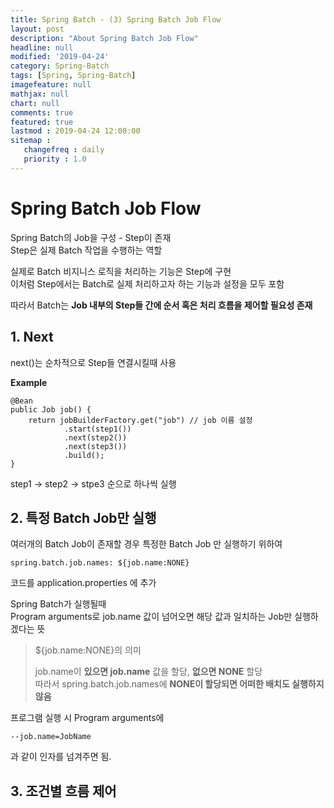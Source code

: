 ```yaml
---
title: Spring Batch - (3) Spring Batch Job Flow
layout: post
description: "About Spring Batch Job Flow"
headline: null
modified: '2019-04-24'
category: Spring-Batch
tags: [Spring, Spring-Batch]
imagefeature: null
mathjax: null
chart: null
comments: true
featured: true
lastmod : 2019-04-24 12:00:00
sitemap :  
   changefreq : daily
   priority : 1.0
---
```


# Spring Batch Job Flow

Spring Batch의 Job을 구성 - Step이 존재  
Step은 실제 Batch 작업을 수행하는 역할  
  
실제로 Batch 비지니스 로직을 처리하는 기능은 Step에 구현  
이처럼 Step에서는 Batch로 실제 처리하고자 하는 기능과 설정을 모두 포함  
  
따라서 Batch는 **Job 내부의 Step들 간에 순서 혹은 처리 흐름을 제어할 필요성 존재**  

## 1. Next

next()는 순차적으로 Step들 연결시킬때 사용  

**Example**  

```
@Bean
public Job job() {
    return jobBuilderFactory.get("job") // job 이름 설정
            .start(step1())
            .next(step2())
            .next(step3())
            .build();
}
```

step1 -> step2 -> stpe3 순으로 하나씩 실행

## 2. 특정 Batch Job만 실행

여러개의 Batch Job이 존재할 경우 특정한 Batch Job 만 실행하기 위하여  

```
spring.batch.job.names: ${job.name:NONE}
```

코드를 application.properties 에 추가  

Spring Batch가 실행될때  
Program arguments로 job.name 값이 넘어오면 해당 값과 일치하는 Job만 실행하겠다는 뜻
 
> ${job.name:NONE}의 의미  
> 
> job.name이 **있으면 job.name** 값을 할당, **없으면 NONE** 할당  
> 따라서 spring.batch.job.names에 **NONE이 할당되면 어떠한 배치도 실행하지 않음**  
  
   
프로그램 실행 시 Program arguments에  

```
--job.name=JobName
```

과 같이 인자를 넘겨주면 됨.  

## 3. 조건별 흐름 제어